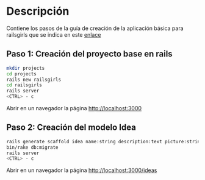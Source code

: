 # Descripción
Contiene los pasos de la guía de creación de la aplicación básica para railsgirls que se indica en este [enlace](http://guides.railsgirls.com/app/)

## Paso 1: Creación del proyecto base en rails
```bash
mkdir projects
cd projects
rails new railsgirls
cd railsgirls
rails server
<CTRL> - c
```

Abrir en un navegador la página [http://localhost:3000](http://localhost:3000)

## Paso 2: Creación del modelo Idea
```bash
rails generate scaffold idea name:string description:text picture:string
bin/rake db:migrate
rails server
<CTRL> - c
```

Abrir en un navegador la página [http://localhost:3000/ideas](http://localhost:3000/ideas)
